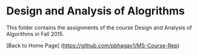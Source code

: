 # Design and Analysis of Alogrithms
This folder contains the assignments of the course Design and Analysis of Algorithms in Fall 2015.

[Back to Home Page] (https://github.com/pbhagav1/MS-Course-Rep)